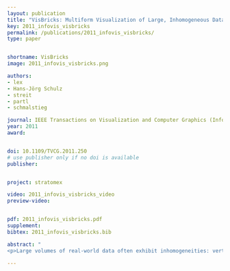 ```yaml
---
layout: publication
title: "VisBricks: Multiform Visualization of Large, Inhomogeneous Data "
key: 2011_infovis_visbricks
permalink: /publications/2011_infovis_visbricks/
type: paper


shortname: VisBricks
image: 2011_infovis_visbricks.png

authors:
- lex
- Hans-Jörg Schulz
- streit
- partl
- schmalstieg

journal: IEEE Transactions on Visualization and Computer Graphics (InfoVis '11), 17(12), pp. 2291-2300
year: 2011
award: 


doi: 10.1109/TVCG.2011.250
# use publisher only if no doi is available
publisher: 


project: stratomex

video: 2011_infovis_visbricks_video
preview-video:


pdf: 2011_infovis_visbricks.pdf
supplement:
bibtex: 2011_infovis_visbricks.bib

abstract: "
<p>Large volumes of real-world data often exhibit inhomogeneities: vertically in the form of correlated or independent dimensions and horizontally in the form of clustered or scattered data items. In essence, these inhomogeneities form the patterns in the data that researchers are trying to find and understand. Sophisticated statistical methods are available to reveal these patterns, however, the visualization of their outcomes is mostly still performed in a one-view-fits-all manner. In contrast, our novel visualization approach, VisBricks, acknowledges the inhomogeneity of the data and the need for different visualizations that suit the individual characteristics of the different data subsets. The overall visualization of the entire data set is patched together from smaller visualizations, there is one VisBrick for each cluster in each group of interdependent dimensions. Whereas the total impression of all VisBricks together gives a comprehensive high-level overview of the different groups of data, each VisBrick independently shows the details of the group of data it represents. State-of-the-art brushing and visual linking between all VisBricks furthermore allows the comparison of the groupings and the distribution of data items among them. In this paper, we introduce the VisBricks visualization concept, discuss its design rationale and implementation, and demonstrate its usefulness by applying it to a use case from the field of biomedicine.</p>"

---
```


